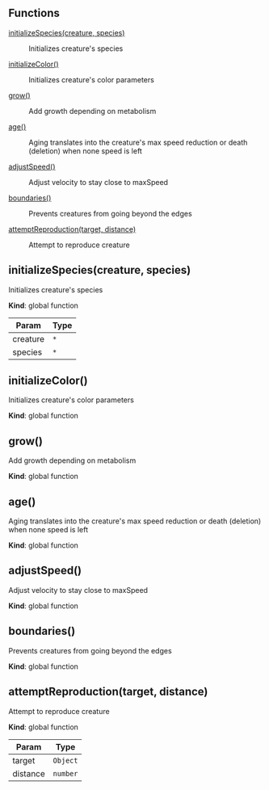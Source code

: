 ## Functions

<dl>
<dt><a href="#initializeSpecies">initializeSpecies(creature, species)</a></dt>
<dd><p>Initializes creature&#39;s species</p>
</dd>
<dt><a href="#initializeColor">initializeColor()</a></dt>
<dd><p>Initializes creature&#39;s color parameters</p>
</dd>
<dt><a href="#grow">grow()</a></dt>
<dd><p>Add growth depending on metabolism</p>
</dd>
<dt><a href="#age">age()</a></dt>
<dd><p>Aging translates into the creature&#39;s max speed reduction
or death (deletion) when none speed is left</p>
</dd>
<dt><a href="#adjustSpeed">adjustSpeed()</a></dt>
<dd><p>Adjust velocity to stay close to maxSpeed</p>
</dd>
<dt><a href="#boundaries">boundaries()</a></dt>
<dd><p>Prevents creatures from going beyond the edges</p>
</dd>
<dt><a href="#attemptReproduction">attemptReproduction(target, distance)</a></dt>
<dd><p>Attempt to reproduce creature</p>
</dd>
</dl>

<a name="initializeSpecies"></a>

## initializeSpecies(creature, species)
Initializes creature's species

**Kind**: global function  

| Param | Type |
| --- | --- |
| creature | <code>\*</code> | 
| species | <code>\*</code> | 

<a name="initializeColor"></a>

## initializeColor()
Initializes creature's color parameters

**Kind**: global function  
<a name="grow"></a>

## grow()
Add growth depending on metabolism

**Kind**: global function  
<a name="age"></a>

## age()
Aging translates into the creature's max speed reduction
or death (deletion) when none speed is left

**Kind**: global function  
<a name="adjustSpeed"></a>

## adjustSpeed()
Adjust velocity to stay close to maxSpeed

**Kind**: global function  
<a name="boundaries"></a>

## boundaries()
Prevents creatures from going beyond the edges

**Kind**: global function  
<a name="attemptReproduction"></a>

## attemptReproduction(target, distance)
Attempt to reproduce creature

**Kind**: global function  

| Param | Type |
| --- | --- |
| target | <code>Object</code> | 
| distance | <code>number</code> | 

